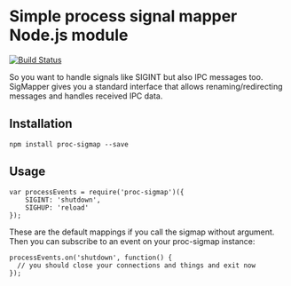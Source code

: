 # Simple process signal mapper Node.js module

[![Build Status](https://travis-ci.org/ewngs/proc-sigmapper.svg?branch=master)](https://travis-ci.org/ewngs/proc-sigmapper)

So you want to handle signals like SIGINT but also IPC messages too. SigMapper gives you a standard interface that allows renaming/redirecting messages and handles received IPC data.

## Installation

```
npm install proc-sigmap --save
```

## Usage

```
var processEvents = require('proc-sigmap')({
    SIGINT: 'shutdown',
    SIGHUP: 'reload'
});
```

These are the default mappings if you call the sigmap without argument.
Then you can subscribe to an event on your proc-sigmap instance:

```
processEvents.on('shutdown', function() {
  // you should close your connections and things and exit now
});

```
